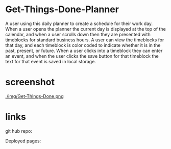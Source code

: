 # Get-Things-Done-Planner
A user using this daily planner to create a schedule for their work day. When a user opens the planner the current
day is displayed at the top of the calendar, and when a user scrolls down then they are presented with timeblocks 
for standard business hours. A user can view the timeblocks for that day, and each timeblock is color coded to 
indicate whether it is in the past, present, or future. When a user clicks into a timeblock they can enter an 
event, and when the user clicks the save button for that timeblock the text for that event is saved in local storage.

# screenshot
[./img/Get-Things-Done.png](./img/Get-Things-Done.png)

# links

git hub repo: 

Deployed pages: 